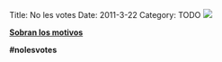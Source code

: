 Title: No les votes
Date: 2011-3-22
Category: TODO
[![](/sites/default/files/img/NLV_300x250.jpg)](http://nolesvotes.com)   
  
 [**Sobran los motivos**](http://wiki.nolesvotes.org/wiki/Por_qu%C3%A9_no)   
  
 **#nolesvotes**
